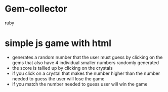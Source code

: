 # Gem-collector
ruby
# simple js game with html 
- generates a random number that the user must guess by clicking on the gems that also have 4 individual smaller numbers randomly generated
- the score is tallied up by clicking on the crystals
- if you click on a crystal that makes the number higher than the number needed to guess the user will lose the game
- if you match the number needed to guess user will win the game

